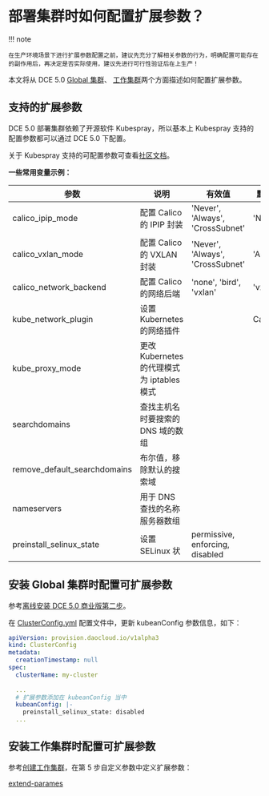 # 部署集群时如何配置扩展参数？

!!! note

    在生产环境场景下进行扩展参数配置之前，建议先充分了解相关参数的行为，明确配置可能存在的副作用后，再决定是否实际使用，建议先进行可行性验证后在上生产！

本文将从 DCE 5.0 [Global 集群](../../kpanda/user-guide/clusters/cluster-role.md#_2)、
[工作集群](../../kpanda/user-guide/clusters/cluster-role.md#_3)两个方面描述如何配置扩展参数。

## 支持的扩展参数

DCE 5.0 部署集群依赖了开源软件 Kubespray，所以基本上 Kubespray 支持的配置参数都可以通过 DCE 5.0 下配置。

关于 Kubespray 支持的可配置参数可查看[社区文档](https://github.com/kubernetes-sigs/kubespray/blob/v2.25.0/docs/ansible/vars.md#common-vars-that-are-used-in-kubespray)。

**一些常用变量示例：**

| 参数 | 说明 | 有效值 | 默认值 |
|-----|-----|--------|-------|
| calico_ipip_mode | 配置 Calico 的 IPIP 封装 | 'Never', 'Always', 'CrossSubnet' | 'Never' |
| calico_vxlan_mode | 配置 Calico 的 VXLAN 封装 | 'Never', 'Always', 'CrossSubnet' | 'Always' |
| calico_network_backend | 配置 Calico 的网络后端 | 'none', 'bird', 'vxlan' | 'vxlan' |
| kube_network_plugin | 设置 Kubernetes 的网络插件 | | Calico |
| kube_proxy_mode | 更改 Kubernetes 的代理模式为 iptables 模式 | | |
| searchdomains | 查找主机名时要搜索的 DNS 域的数组 | | |
| remove_default_searchdomains | 布尔值，移除默认的搜索域 | | |
| nameservers | 用于 DNS 查找的名称服务器数组 | | |
| preinstall_selinux_state | 设置 SELinux 状 | permissive, enforcing, disabled | |

## 安装 Global 集群时配置可扩展参数

参考[离线安装 DCE 5.0 商业版第二步](../commercial/start-install.md/#2-clusterconfigyaml)。

在 [ClusterConfig.yml](../commercial/cluster-config.md) 配置文件中，更新 kubeanConfig 参数信息，如下：

```yaml
apiVersion: provision.daocloud.io/v1alpha3
kind: ClusterConfig
metadata:
  creationTimestamp: null
spec:
  clusterName: my-cluster
    
  ...
  # 扩展参数添加在 kubeanConfig 当中
  kubeanConfig: |-
    preinstall_selinux_state: disabled
  ...
```

## 安装工作集群时配置可扩展参数

参考[创建工作集群](../../kpanda/user-guide/clusters/create-cluster.md)，在第 5 步自定义参数中定义扩展参数：

[extend-parames](../images/extend-params.png)
